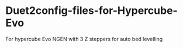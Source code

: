 # Duet2config-files-for-Hypercube-Evo
For hypercube Evo NGEN with 3 Z steppers for auto bed levelling

